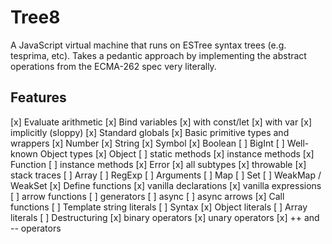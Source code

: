 # Tree8

A JavaScript virtual machine that runs on ESTree syntax trees (e.g. tesprima, etc).  Takes a pedantic approach by implementing the abstract operations from the ECMA-262 spec very literally.

## Features

[x] Evaluate arithmetic
[x] Bind variables
    [x] with const/let
    [x] with var
    [x] implicitly (sloppy)
[x] Standard globals
[x] Basic primitive types and wrappers
    [x] Number
    [x] String
    [x] Symbol
    [x] Boolean
    [ ] BigInt
[ ] Well-known Object types
    [x] Object
        [ ] static methods
        [x] instance methods
    [x] Function
        [ ] instance methods
    [x] Error
        [x] all subtypes
        [x] throwable
        [x] stack traces
    [ ] Array
    [ ] RegExp
    [ ] Arguments
    [ ] Map
    [ ] Set
    [ ] WeakMap / WeakSet
[x] Define functions
    [x] vanilla declarations
    [x] vanilla expressions
    [ ] arrow functions
    [ ] generators
    [ ] async
    [ ] async arrows
[x] Call functions
[ ] Template string literals
[ ] Syntax
    [x] Object literals
    [ ] Array literals
    [ ] Destructuring
    [x] binary operators
    [x] unary operators
    [x] ++ and -- operators

